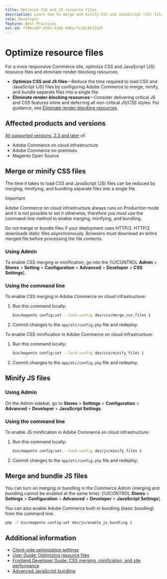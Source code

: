 ```yaml
---
title: Optimize CSS and JS resource files
description: Learn how to merge and minify CSS and JavaScript (JS) files for Adobe Commerce projects from the Admin or from the command line.
role: Developer
feature: Best Practices
exl-id: ff0bc407-b563-418b-9d6a-7c1dc8f235df
---
```

# Optimize resource files

For a more responsive Commerce site, optimize CSS and JavaScript (JS) resource files and eliminate render-blocking resources.

- **Optimize CSS and JS files**—Reduce the time required to load CSS and JavaScript (JS) files by configuring Adobe Commerce to merge, minify, and bundle separate files into a single file.
- **Eliminate render-blocking resources**—Consider delivering critical JS and CSS features inline and deferring all non-critical JS/CSS styles. For guidance, see [Eliminate render-blocking resources](https://web.dev/render-blocking-resources/).

## Affected products and versions

[All supported versions, 2.3 and later](../../../release/versions.md) of:

- Adobe Commerce on cloud infrastructure
- Adobe Commerce on-premises
- Magento Open Source

## Merge or minify CSS files

The time it takes to load CSS and JavaScript (JS) files can be reduced by merging, minifying, and bundling separate files into a single file.

>[!IMPORTANT] 
>
>Adobe Commerce on cloud infrastructure always runs on Production mode and it is not possible to set it otherwise, therefore you must use the command-line method to enable merging, minifying, and bundling.

Do not merge or bundle files if your deployment uses HTTP/2. HTTP/2 downloads static files asynchronously. Browsers must download an entire merged file before processing the file contents.

### Using Admin

To enable CSS merging or minification, go into the [!UICONTROL **Admin** > **Stores** > **Setting** > **Configuration** > **Advanced** > **Developer** > **CSS Settings**].

### Using the command line

To enable CSS merging in Adobe Commerce on cloud infrastructure:

1. Run this command locally:

   ```bash
   bin/magento config:set --lock-config dev/css/merge_css_files 1
   ```

1. Commit changes to the `app/etc/config.php` file and redeploy.

To enable CSS minification in Adobe Commerce on cloud infrastructure:

1. Run this command locally:

   ```bash
   bin/magento config:set --lock-config dev/css/minify_files 1
   ```

1. Commit changes to the `app/etc/config.php` file and redeploy.

## Minify JS files

### Using Admin

On the *Admin* sidebar, go to **Stores** > **Settings** > **Configuration** > **Advanced** > **Developer** > **JavaScript Settings**.

### Using the command line

To enable JS minification in Adobe Commerce on cloud infrastructure:

1. Run this command locally:

   ```bash
   bin/magento config:set --lock-config dev/js/minify_files 1
   ```

1. Commit changes to the `app/etc/config.php` file and redeploy.

## Merge and bundle JS files

You can turn on merging or bundling in the Commerce Admin (merging and bundling cannot be enabled at the same time): [!UICONTROL **Stores** > **Settings** > **Configuration** > **Advanced** > **Developer** > **JavaScript Settings**].

You can also enable Adobe Commerce built-in bundling (basic bundling) from the command line:

   ```bash
   php -f bin/magento config:set dev/js/enable_js_bundling 1
   ```

## Additional information

- [Client-side optimization settings](../../../performance/configuration.md#client-side-optimization-settings)
- [User Guide: Optimizing resource files](https://docs.magento.com/user-guide/system/file-optimization.html)
- [Frontend Developer Guide: CSS merging, minification, and site performance](https://developer.adobe.com/commerce/frontend-core/guide/css/#css-merging-minification-and-performance)
- [Advanced JavaScript bundling](../../../performance/advanced-js-bundling.md)
